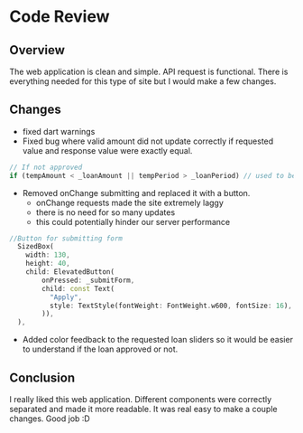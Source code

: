 # Code Review

## Overview
The web application is clean and simple. API request is functional. There is everything needed for this type of site but I would make a few changes.

## Changes
- fixed dart warnings
- Fixed bug where valid amount did not update correctly if requested value and response value were exactly equal.
```dart
// If not approved
if (tempAmount < _loanAmount || tempPeriod > _loanPeriod) // used to be tempAmount <= _loanAmount
```
- Removed onChange submitting and replaced it with a button.
    - onChange requests made the site extremely laggy
    - there is no need for so many updates
    - this could potentially hinder our server performance
```dart
//Button for submitting form
  SizedBox(
    width: 130,
    height: 40,
    child: ElevatedButton(
        onPressed: _submitForm,
        child: const Text(
          "Apply",
          style: TextStyle(fontWeight: FontWeight.w600, fontSize: 16),
        )),
  ),
```
- Added color feedback to the requested loan sliders so it would be easier to understand if the loan approved or not.

## Conclusion
I really liked this web application. Different components were correctly separated and made it more readable. It was real easy to make a couple changes. Good job :D
